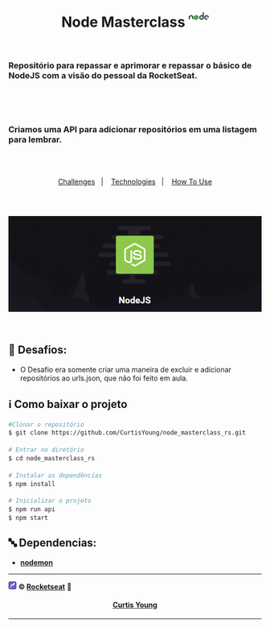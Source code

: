 


 <h1 align="center"> Node Masterclass   <img src="/infoAssets/Node/icons8_nodejs_1.svg" width="40 heigth="40> </h1>

 <p align="center"><br><h3>Repositório para repassar e aprimorar e repassar o básico de NodeJS com a visão do pessoal da RocketSeat.</h3><br>
 <p align="center"><br><h3>Criamos uma API para adicionar repositórios em uma listagem para lembrar.</h3><br>


 <br>
</p>
<p align="center">  <a href="#memo-desafios">Challenges</a>&nbsp;&nbsp;&nbsp;|&nbsp;&nbsp;&nbsp;
  <a href="#abc-dependencias">Technologies</a>&nbsp;&nbsp;&nbsp;|&nbsp;&nbsp;&nbsp;
  <a href="#information_source-como-baixar-o-projeto">How To Use</a></p>
 <h2></h2>
 <br>
<p align="center"> <img src="/infoAssets/bannerCurso.png" ></p></br>
 

## :memo: Desafios:
<ul>
 <li>O Desafio era somente criar uma maneira de excluir e adicionar repositórios ao urls.json, que não foi feito em aula. </li>   
</ul>

## :information_source: Como baixar o projeto

```bash
#Clonar o repositório
$ git clone https://github.com/CurtisYoung/node_masterclass_rs.git

# Entrar no diretório
$ cd node_masterclass_rs

# Instalar as dependências
$ npm install

# Inicializar o projeto
$ npm run api
$ npm start
```
## :abc: Dependencias:
<ul>
 <li><a href="https://www.npmjs.com/package/nodemon"target="_blank"><b>nodemon</b></a></li>
</ul>
 

---------------------------------------------------------------------------------------
<span><img src="/infoAssets/RS.png">   **&copy;  [Rocketseat](https://rocketseat.com.br/)**  :rocket: </span>

<h4 align="center">  <a href="https://github.com/CurtisYoung" target="_blank"> Curtis Young</a> </h4>

---------------------------------------------------------------------------------------
 

 
